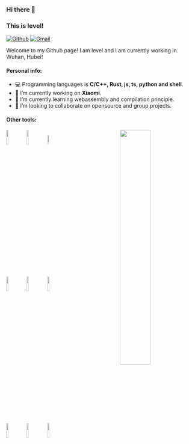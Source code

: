 ### Hi there 👋 
### This is level!

[![Github](https://img.shields.io/badge/-Github-000?style=flat&logo=Github&logoColor=white)](https://github.com/LevelCA)
[![Gmail](https://img.shields.io/badge/-Gmail-c14438?style=flat&logo=Gmail&logoColor=white)](levelcodezly@gmail.com)

Welcome to my Github page! I am level and I am currently working in Wuhan, Hubei!  

#### Personal info:
- 💻 Programming languages is **C/C++, Rust, js, ts, python and shell**.
- 🔭 I’m currently working on **Xiaomi**.
- 🌱 I’m currently learning webassembly and compilation principle.
- 👯 I’m looking to collaborate on opensource and group projects.

#### Other tools: 
<p>
   <img width="40%" align="right" src="https://github-readme-stats.vercel.app/api?username=LevelCA&show_icons=true&hide_border=true" />
  
<code><img width="10%" src="https://www.vectorlogo.zone/logos/webassembly/webassembly-ar21.svg"></code>
<code><img width="10%" src="https://www.vectorlogo.zone/logos/rust-lang/rust-lang-ar21.svg"></code>
<code><img width="8%" src="https://www.vectorlogo.zone/logos/typescriptlang/typescriptlang-ar21.svg"></code>
<br />
<code><img width="10%" src="https://www.vectorlogo.zone/logos/visualstudio_code/visualstudio_code-ar21.svg"></code>
<code><img width="10%" src="https://www.vectorlogo.zone/logos/cmake/cmake-ar21.svg"></code>
<code><img width="10%" src="https://www.vectorlogo.zone/logos/golang/golang-ar21.svg"></code>
<br />
<code><img width="10%" src="https://www.vectorlogo.zone/logos/google/google-ar21.svg"></code>
<code><img width="10%" src="https://www.vectorlogo.zone/logos/apache/apache-ar21.svg"></code>
<code><img width="10%" src="https://www.vectorlogo.zone/logos/git-scm/git-scm-ar21.svg"></code>
</p>
